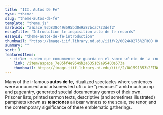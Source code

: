 ```yaml
---
title: "III. Autos De Fe"
type: "theme"
slug: "theme-autos-de-fe"
template: "theme.js"
marbleId: "aspace_93b838c49d595bd0e9a87bcab723def2"
essayTitle: "Introduction to inquisition auto de fe records"
essayId: "theme-autos-de-fe-introduction"
thumbnail: "https://image-iiif.library.nd.edu/iiif/2/002468275%2FBOO_002468275_000001/full/!250,250/0/default.jpg"
summary: ""
sort: 3
featuredItems:
  - title: "Orden que comunmente se guarda en el Santo Oficio de la Inquisicion, acerca del processar en las causas que en el se tratan; conforme à lo que está proveido por las instrucciones antiguas y nuevas."
    link: /item/aspace_7e85bf4e9549b2a635169a95403e573a
    thumbnail: https://image-iiif.library.nd.edu/iiif/2/001591353%2FINQ_001591353-a/full/!250,250/0/default.webp
---
```

Many of the infamous **autos de fe,** ritualized spectacles where sentences were announced and prisoners led off to be "penanced" amid much pomp and pageantry, generated special documentary genres of their own. Prisoner lists, printed sermon texts, descriptive (and sometimes illustrated) pamphlets known as **relaciones** all bear witness to the scale, the tenor, and the contemporary significance of these emblematic gatherings.
